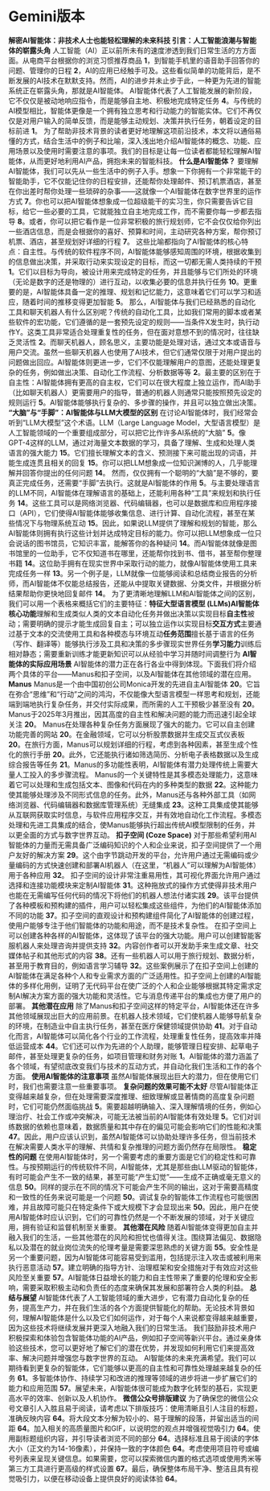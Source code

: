 # Gemini版本

**解密AI智能体：非技术人士也能轻松理解的未来科技
引言：人工智能浪潮与智能体的崭露头角**
人工智能（AI）正以前所未有的速度渗透到我们日常生活的方方面面。从电商平台根据你的浏览习惯推荐商品 **1**，到智能手机里的语音助手回答你的问题、管理你的日程 **2**，AI的应用已经触手可及。这些看似简单的功能背后，是不断发展的AI技术在默默支持。然而，AI的进步并未止步于此，一种更为先进的智能系统正在崭露头角，那就是AI智能体。
AI智能体代表了人工智能发展的新阶段，它不仅仅是被动地响应指令，而是能够自主地、积极地完成特定任务 **4**。与传统的AI模型相比，智能体更像是一个拥有独立思考和行动能力的智能实体。它们不再仅仅是对用户输入的简单反馈，而是能够主动规划、决策并执行任务，朝着设定的目标前进 **1**。
为了帮助非技术背景的读者更好地理解这项前沿技术，本文将以通俗易懂的方式，结合生活中的例子和比喻，深入浅出地介绍AI智能体的概念、功能、应用场景以及使用时需要注意的事项。我们的目标是让每一位读者都能轻松理解AI智能体，从而更好地利用AI产品，拥抱未来的智能科技。
**什么是AI智能体？**
要理解AI智能体，我们可以先从一些生活中的例子入手。想象一下你拥有一个非常能干的智能助手，它不仅能记住你的日程安排，还能帮你处理邮件、预订机票酒店，甚至在你出差时帮你处理一些琐碎的杂事——这就像一个AI智能体在数字世界里的运作方式 **7**。你也可以把AI智能体想象成一位超级能干的实习生，你只需要告诉它目标，给它一些必要的工具，它就能独立自主地完成工作，而不需要你每一步都去指导 **8**。或者，你可以把它看作是一位非常积极的旅行规划师，它不会仅仅给你列出一些酒店信息，而是会根据你的喜好、预算和时间，主动研究各种方案，帮你预订机票、酒店，甚至规划好详细的行程 **7**。
这些比喻都指向了AI智能体的核心特点：自主性。与传统的软件程序不同，AI智能体能够感知周围的环境，根据收集到的信息做出决策，并采取行动来实现设定的目标，而这一切都无需人类持续的干预 **1**。它们以目标为导向，被设计用来完成特定的任务，并且能够与它们所处的环境（无论是数字的还是物理的）进行互动，以收集必要的信息并执行任务 **10**。更重要的是，AI智能体具备一定的推理、规划和记忆能力，这意味着它们可以学习和适应，随着时间的推移变得更加智能 **5**。
那么，AI智能体与我们已经熟悉的自动化工具和聊天机器人有什么区别呢？传统的自动化工具，比如我们常用的脚本或者某些软件的宏功能，它们遵循的是一套预先设定的规则——当条件X发生时，执行动作Y。这类工具非常适合处理重复性的任务，但在面对意想不到的情况时，往往缺乏灵活性 **2**。而聊天机器人，顾名思义，主要功能是处理对话，通过文本或语音与用户交流。虽然一些聊天机器人也使用了AI技术，但它们通常仅限于对用户提出的问题做出回应。AI智能体则更进一步，它们不仅能理解用户的意图，还能处理更复杂的任务，例如做出决策、自动化工作流程、分析数据等等 **2**。最主要的区别在于自主性：AI智能体拥有更高的自主权，它们可以在很大程度上独立运作，而AI助手（比如聊天机器人）更需要用户的指导，普通的机器人则通常只能按照预先设定的规则运行 **5**。AI智能体能够执行复杂的、多步骤的操作，并且可以独立做出决策。
**“大脑”与“手脚”：AI智能体与LLM大模型的区别**
在讨论AI智能体时，我们经常会听到“LLM大模型”这个术语。LLM（Large Language Model，大型语言模型）是人工智能领域的一个重要组成部分，可以把它比作许多AI系统的“大脑” **5**。像GPT-4这样的LLM，通过对海量文本数据的学习，具备了理解、生成和处理人类语言的强大能力 **15**。它们擅长理解文本的含义、预测接下来可能出现的词语，并能生成连贯且相关的回复 **15**。你可以把LLM想象成一位知识渊博的人，几乎能理解并回答你提出的任何问题 **14**。
然而，仅仅拥有一个聪明的“大脑”是不够的，要真正完成任务，还需要“手脚”去执行。这就是AI智能体的作用 **5**。与主要处理语言的LLM不同，AI智能体在理解语言的基础上，还能利用各种“工具”来规划和执行任务 **14**。这些工具可以是网络浏览器、代码编辑器，也可以是数据库和应用程序接口（API），它们使得AI智能体能够收集信息、进行计算、自动化流程，甚至在某些情况下与物理系统互动 **15**。因此，如果说LLM提供了理解和规划的智能，那么AI智能体则拥有执行这些计划并达成特定目标的能力。你可以把LLM想象成一位只会说话的图书馆员，它知识丰富，能解答你的各种疑问 **14**。而AI智能体就像是图书馆里的一位助手，它不仅知道书在哪里，还能帮你找到书、借书，甚至帮你整理书籍 **14**。这位助手拥有在现实世界中采取行动的能力，就像AI智能体使用工具来完成任务一样 **13**。另一个例子是，LLM就像一位能够阅读和总结商业报告的分析师，而AI智能体不仅能总结报告，还能从中提取关键数据、分类文件，并根据分析结果帮助你更快地回复邮件 **14**。
为了更清晰地理解LLM和AI智能体之间的区别，我们可以用一个表格来概括它们的主要特征：**特征大型语言模型 (LLMs)AI智能体核心功能**理解和生成类似人类的文本自动化任务并做出决策以实现目标**自主性**被动；需要明确的提示才能生成回复自主；可以独立运作以实现目标**交互方式**主要通过基于文本的交流使用工具和各种模态与环境互动**任务范围**擅长基于语言的任务（写作、翻译等）能够执行涉及工具和决策的多步骤现实世界任务**学习能力**训练后相对静态；需要重新训练才能更新知识可以从经验中学习并随时间调整行为
**AI智能体的实际应用场景**
AI智能体的潜力正在各行各业中得到体现。下面我们将介绍两个具体的平台——Manus和扣子空间，以及AI智能体在其他领域的潜在应用。
**Manus**
Manus是一个由中国初创公司Monica开发的先进自主AI智能体 **20**。它旨在弥合“思维”和“行动”之间的鸿沟，不仅能像大型语言模型一样思考和规划，还能端到端地执行复杂任务，并交付实际成果，而所需的人工干预极少甚至没有 **20**。Manus于2025年3月推出，因其高度的自主性和解决问题的能力而迅速引起全球关注 **20**。
Manus在处理各种复杂任务方面展现了强大的能力。它可以自主创建功能完善的网站 **20**。在金融领域，它可以分析股票数据并生成交互式仪表板 **20**。在旅行方面，Manus可以规划详细的行程，考虑到各种因素，甚至生成个性化的旅行手册 **20**。此外，它还能执行诸如筛选简历、分析电子表格数据以及生成综合报告等任务 **21**。Manus的多功能性表明，AI智能体有潜力处理传统上需要大量人工投入的多步骤流程。
Manus的一个关键特性是其多模态处理能力，这意味着它可以处理和生成包括文本、图像和代码在内的多种类型的数据 **22**。这种能力使其能够处理涉及不同形式信息的任务。此外，Manus还与各种外部工具（如网络浏览器、代码编辑器和数据库管理系统）无缝集成 **23**。这种工具集成使其能够从互联网获取实时信息，与软件应用程序交互，并有效地自动化工作流程。多模态处理和先进工具集成的结合，使Manus能够执行超出传统AI模型限制的任务，并以更全面的方式与数字世界互动。
**扣子空间 (Coze Space)**
对于那些希望利用AI智能体的力量而无需具备广泛编码知识的个人和企业来说，扣子空间提供了一个用户友好的解决方案 **29**。这个由字节跳动开发的平台，允许用户通过无需编码或少量编码的方式快速创建和部署AI机器人（在这里，“机器人”可以理解为AI智能体）用于各种应用 **32**。
扣子空间的设计非常注重易用性，其可视化界面允许用户通过选择和连接功能模块来定制AI智能体 **31**。这种拖放式的操作方式使得非技术用户也能在无需编写任何代码的情况下将他们的机器人想法付诸实践 **29**。该平台提供了各种模板和预构建的插件，用户可以轻松集成这些组件，为他们的AI智能体添加不同的功能 **37**。扣子空间的直观设计和预构建组件简化了AI智能体的创建过程，使用户能够专注于他们智能体的功能和用途，而不是技术复杂性。
在扣子空间上可以创建各种各样的AI智能体，这体现了该平台的强大功能。用户可以创建智能客服机器人来处理咨询并提供支持 **32**。内容创作者可以开发助手来生成文章、社交媒体帖子和其他形式的内容 **38**。还有一些机器人可以用于旅行规划、数据分析，甚至用于教育目的，例如语言学习辅导 **32**。这些案例展示了在扣子空间上创建的AI智能体在满足各种个人和专业需求方面的广泛适用性。扣子空间上创建的AI智能体的多样化用例，证明了无代码平台在使广泛的个人和企业能够根据其特定需求定制AI解决方案方面的强大功能和灵活性。它与消息传递平台的集成也方便了用户的部署。
**其他潜在应用**
除了Manus和扣子空间这样的特定平台，AI智能体还在许多其他领域展现出巨大的应用前景。在机器人技术领域，它们使机器人能够导航复杂的环境，在制造业中自主执行任务，甚至在医疗保健领域提供协助 **41**。对于自动化而言，AI智能体可以简化各个行业的工作流程，处理重复性任务，提高效率并降低运营成本 **44**。它们还可以作为先进的个人助理，能够管理日程安排、起草电子邮件，甚至处理更复杂的任务，如项目管理和财务对账 **1**。AI智能体的潜力涵盖了各个领域，有望彻底改变我们与技术的互动方式，并自动化我们生活和工作的各个方面。
**使用AI智能体的注意事项**
虽然AI智能体展现出巨大的潜力，但在使用它们时，我们也需要注意一些重要事项。
**复杂问题的效果可能不太好**
尽管AI智能体正变得越来越复杂，但在处理需要深度推理、细致理解或显著情商的高度复杂问题时，它们可能仍然面临挑战 **5**。需要超越明确输入、深入理解情境的任务，例如心理治疗、社会工作或冲突解决，可能无法被当前的AI智能体有效处理 **5**。它们对训练数据的依赖也意味着，数据质量和其中存在的偏见可能会影响它们的性能和决策 **47**。因此，用户应该认识到，虽然AI智能体可以协助处理许多任务，但当前技术在解决需要人类水平的理解、共情和复杂推理的问题方面仍然存在局限性。
**稳定性的问题**
在使用AI智能体时，另一个需要考虑的重要方面是它们的稳定性和可靠性。与按预期运行的传统软件不同，AI智能体，尤其是那些由LLM驱动的智能体，有时可能会产生不一致的结果，甚至可能“产生幻觉”——生成不正确或毫无意义的信息 **50**。同样的提示在不同的情况下可能会产生不同的输出，这对于需要高精度和一致性的任务来说可能是一个问题 **50**。调试复杂的智能体工作流程也可能很困难，并且故障可能只在特定条件下或大规模下才会显现出来 **50**。因此，用户在使用AI智能体时应认识到，它们的可靠性仍然是一个不断发展的领域，对于关键应用，拥有验证和监督机制至关重要。
**其他潜在风险**
随着AI智能体变得更加自主并融入我们的生活，一些其他潜在的风险和担忧也值得关注。围绕算法偏见、数据隐私以及潜在的就业岗位流失的伦理考量是需要深思熟虑的关键方面 **55**。安全性是另一个重要问题，因为AI智能体可能容易受到滥用，包括提示注入攻击或被利用来执行恶意活动 **57**。建立明确的指导方针、治理框架和安全措施对于有效应对这些风险至关重要 **57**。AI智能体日益增长的能力和自主性带来了重要的伦理和安全影响，需要采取积极主动和负责任的态度来确保其发展和部署符合人类的利益。
**总结与展望**
AI智能体代表了人工智能领域的重大进步，它有潜力自动化复杂的任务，提高生产力，并在我们生活的各个方面提供智能化的帮助。无论技术背景如何，理解AI智能体是什么以及它们如何运作，对于每个人来说都变得越来越重要，因为这些技术将继续发展并更深入地融入我们的日常生活。
我们鼓励非技术用户积极探索和体验包含智能体功能的AI产品，例如扣子空间等新兴平台。通过亲身体验这些技术，您可以更好地了解它们的潜在优势，并发现如何利用它们来提高效率、解决问题并增强您与数字世界的互动。
AI智能体的未来充满希望。我们可以期待看到更复杂的智能体，它们能够以更高的自主性和可靠性处理越来越复杂的任务 **61**。多智能体协作、持续学习和改进的推理等领域的进步将进一步扩展它们的能力和应用范围 **57**。展望未来，AI智能体很可能成为数字化转型的基石，实现更高水平的效率、创新以及人机协作。
**微信公众号排版建议**
为了确保您的微信公众号文章引人入胜且易于阅读，请考虑以下排版技巧：使用清晰且引人注目的标题，准确反映内容 **64**。将大段文本分解为较小的、易于理解的段落，并留出适当的间距 **64**。加入相关的高质量图片和GIF，以说明您的观点并增强视觉吸引力 **64**。使用副标题组织内容，并引导读者浏览不同的部分 **64**。选择标准且易于阅读的字体大小（正文约为14-16像素），并保持一致的字体颜色 **64**。考虑使用项目符号或编号列表来呈现关键信息。如果需要，您可以探索微信内置的格式选项或使用秀米等第三方工具进行更高级的样式设置 **67**。最后，确保整体布局干净、整洁且具有视觉吸引力，以便在移动设备上提供良好的阅读体验 **64**。